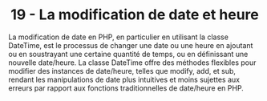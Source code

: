 <h1 align="center" id="title">
19 - La modification de date et heure
</h1>
<p id="description"> 
La modification de date en PHP, en particulier en utilisant la classe DateTime, est le processus de
changer une date ou une heure en ajoutant ou en soustrayant une certaine quantité de temps, ou en
définissant une nouvelle date/heure.
La classe DateTime offre des méthodes flexibles pour modifier des instances de date/heure, telles
que modify, add, et sub, rendant les manipulations de date plus intuitives et moins sujettes aux
erreurs par rapport aux fonctions traditionnelles de date/heure en PHP.
</p>